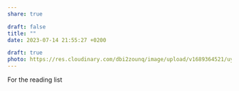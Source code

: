 ```yaml
---
share: true

draft: false
title: ""
date: 2023-07-14 21:55:27 +0200

draft: true
photo: https://res.cloudinary.com/dbi2zounq/image/upload/v1689364521/uynichnyrqrkvsqa6msr.jpg
---
```


For the reading list
